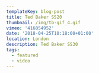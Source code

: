 ```yaml
---
templateKey: blog-post
title: Ted Baker SS20
thumbnail: /img/tb-gif_4.gif
vimeo: '416854952'
date: '2018-04-25T10:18:00+01:00'
location: London
description: Ted Baker SS30
tags:
  - featured
  - video
---
```


